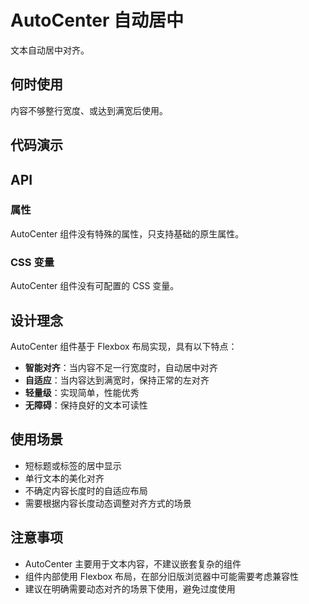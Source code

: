 # AutoCenter 自动居中

文本自动居中对齐。

## 何时使用

内容不够整行宽度、或达到满宽后使用。

## 代码演示

<CodeDemo title="基础用法" src="./auto-center/demos/demo1.vue" />

## API

### 属性

AutoCenter 组件没有特殊的属性，只支持基础的原生属性。

### CSS 变量

AutoCenter 组件没有可配置的 CSS 变量。

## 设计理念

AutoCenter 组件基于 Flexbox 布局实现，具有以下特点：

- **智能对齐**：当内容不足一行宽度时，自动居中对齐
- **自适应**：当内容达到满宽时，保持正常的左对齐
- **轻量级**：实现简单，性能优秀
- **无障碍**：保持良好的文本可读性

## 使用场景

- 短标题或标签的居中显示
- 单行文本的美化对齐
- 不确定内容长度时的自适应布局
- 需要根据内容长度动态调整对齐方式的场景

## 注意事项

- AutoCenter 主要用于文本内容，不建议嵌套复杂的组件
- 组件内部使用 Flexbox 布局，在部分旧版浏览器中可能需要考虑兼容性
- 建议在明确需要动态对齐的场景下使用，避免过度使用